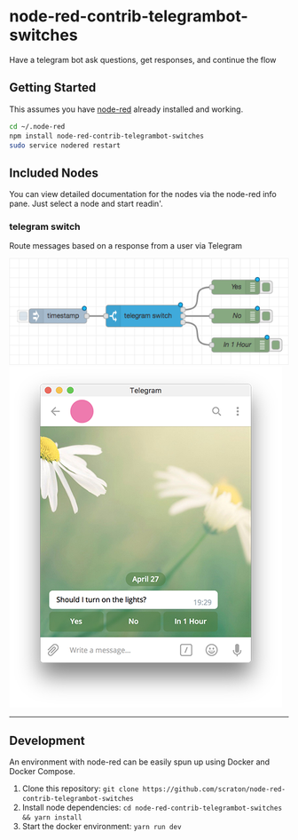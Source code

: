 node-red-contrib-telegrambot-switches
=====================================

Have a telegram bot ask questions, get responses, and continue the flow

## Getting Started

This assumes you have [node-red](http://nodered.org/) already installed and working.

```bash
cd ~/.node-red
npm install node-red-contrib-telegrambot-switches
sudo service nodered restart
```

## Included Nodes

You can view detailed documentation for the nodes via the node-red info pane. Just select a node and start readin'.

### telegram switch

Route messages based on a response from a user via Telegram

![](images/TelegramSwitchFlow.png?raw=true "Switch Flow")
![](images/TelegramSwitchBotMessage.png?raw=true "Telegram Message")

---
## Development

An environment with node-red can be easily spun up using Docker and Docker Compose.

1. Clone this repository:        `git clone https://github.com/scraton/node-red-contrib-telegrambot-switches`
1. Install node dependencies:    `cd node-red-contrib-telegrambot-switches && yarn install`
1. Start the docker environment: `yarn run dev`